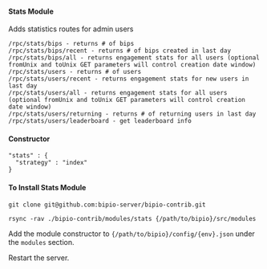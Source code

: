 #### Stats Module

  Adds statistics routes for admin users
 
    /rpc/stats/bips - returns # of bips
    /rpc/stats/bips/recent - returns # of bips created in last day
    /rpc/stats/bips/all - returns engagement stats for all users (optional fromUnix and toUnix GET parameters will control creation date window)    
    /rpc/stats/users - returns # of users
    /rpc/stats/users/recent - returns engagement stats for new users in last day
    /rpc/stats/users/all - returns engagement stats for all users (optional fromUnix and toUnix GET parameters will control creation date window)
    /rpc/stats/users/returning - returns # of returning users in last day
    /rpc/stats/users/leaderboard - get leaderboard info

#### Constructor

 ```
 "stats" : {
   "strategy" : "index"
 }
 ```

#### To Install Stats Module

`git clone git@github.com:bipio-server/bipio-contrib.git`

`rsync -rav ./bipio-contrib/modules/stats {/path/to/bipio}/src/modules`

Add the module constructor to `{/path/to/bipio}/config/{env}.json` under the `modules` section.

Restart the server.
